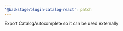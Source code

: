 ```yaml
---
'@backstage/plugin-catalog-react': patch
---
```


Export CatalogAutocomplete so it can be used externally
